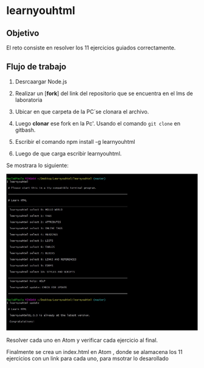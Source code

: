 


# learnyouhtml

## Objetivo

El reto consiste en resolver los 11 ejercicios guiados correctamente.

## Flujo de trabajo

1. Desrcaargar Node.js

2. Realizar un [**fork**] del link del  repositorio que  se encuentra  en el lms de laboratoria

3. Ubicar en que carpeta de la PC´se clonara el archivo.

4. Luego **clonar** ese fork en la Pc'. Usando el comando `git clone`  en gitbash.

5. Escribir el comando npm install -g learnyouhtml

6. Luego  de que carga escribir learnyouhtml. 

Se mostrara lo siguiente:

![Workshopper](assets/img/learnyouhtml.jpg)

Resolver cada uno en Atom  y verificar cada ejercicio al final.

Finalmente se crea un  index.html en  Atom , donde se alamacena los 11 ejercicios con un link para cada uno, para msotrar lo desarollado








